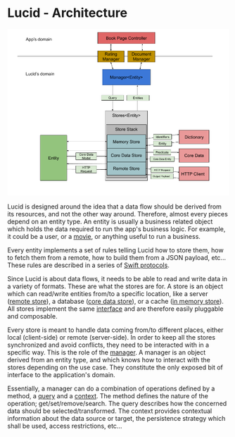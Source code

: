 # Lucid - Architecture

![Architecture Diagram](ArchitectureDiagram.png)

Lucid is designed around the idea that a data flow should be derived from its resources, and not the other way around. Therefore, almost every pieces depend on an entity type. An entity is usually a business related object which holds the data required to run the app's business logic. For example, it could be a user, or a [movie](../Sample/Generated/Lucid/Entities/Movie.swift), or anything useful to run a business.

Every entity implements a set of rules telling Lucid how to store them, how to fetch them from a remote, how to build them from a JSON payload, etc... These rules are described in a series of [Swift protocols](../Lucid/Core/Entity.swift).

Since Lucid is about data flows, it needs to be able to read and write data in a variety of formats. These are what the stores are for. A store is an object which can read/write entities from/to a specific location, like a server ([remote store](../Lucid/Stores/RemoteStore.swift)), a database ([core data store](../Lucid/Stores/CoreDataStore.swift)), or a cache ([in memory store](../Lucid/Stores/InMemoryStore.swift)). All stores implement the same [interface](../Lucid/Core/Store.swift) and are therefore easily pluggable and composable.

Every store is meant to handle data coming from/to different places, either local (client-side) or remote (server-side). In order to keep all the stores synchronized and avoid conflicts, they need to be interacted with in a specific way. This is the role of the [manager](../Lucid/Core/CoreManager.swift). A manager is an object derived from an entity type, and which knows how to interact with the stores depending on the use case. They constitute the only exposed bit of interface to the application's domain.

Essentially, a manager can do a combination of operations defined by a method, a [query](../Lucid/Core/Query.swift) and a [context](../Lucid/Core/Context.swift). The method defines the nature of the operation; get/set/remove/search. The query describes how the concerned data should be selected/transformed. The context provides contextual information about the data source or target, the persistence strategy which shall be used, access restrictions, etc...
